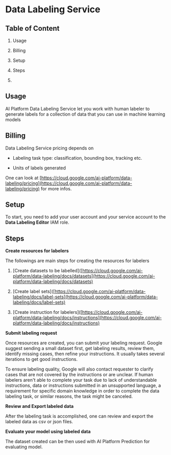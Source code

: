 # Data Labeling Service

## Table of Content

1. Usage

2. Billing

3. Setup

4. Steps

5. 



## Usage

AI Platform Data Labeling Service let you work with human labeler to generate labels for a collection of data that you can use in machine learning models



## Billing

Data Labeling Service pricing depends on 

- Labeling task type: classification, bounding box, tracking etc.

- Units of labels generated

One can look at [https://cloud.google.com/ai-platform/data-labeling/pricing](https://cloud.google.com/ai-platform/data-labeling/pricing) for more infos.



## Setup

To start, you need to add your user account and your service account to the **Data Labeling Editor** IAM role.



## Steps

**Create resources for labelers**

The followings are main steps for creating the resources for labelers

1. [Create datasets to be labelled]([https://cloud.google.com/ai-platform/data-labeling/docs/datasets](https://cloud.google.com/ai-platform/data-labeling/docs/datasets)

2. [Create label sets]([https://cloud.google.com/ai-platform/data-labeling/docs/label-sets](https://cloud.google.com/ai-platform/data-labeling/docs/label-sets)

3. [Create instruction for labelers]([https://cloud.google.com/ai-platform/data-labeling/docs/instructions](https://cloud.google.com/ai-platform/data-labeling/docs/instructions)

**Submit labeling request**

Once resources are created, you can submit your labeling request. Google suggest sending a small dataset first, get labeling results, review them, identify missing cases, then refine your instructions. It usually takes several iterations to get good instructions.

To ensure labeling quality, Google will also contact requester to clarify cases that are not covered by the instructions or are unclear. If human labelers aren't able to complete your task due to lack of understandable instructions, data or instructions submitted in an unsupported language, a requirement for specific domain knowledge in order to complete the data labeling task, or similar reasons, the task might be canceled.

**Review and Export labeled data**

After the labeling task is accomplished, one can review and export the labeled data as csv or json files.

**Evaluate your model using labeled data**

The dataset created can be then used with AI Platform Prediction for evaluating model.




